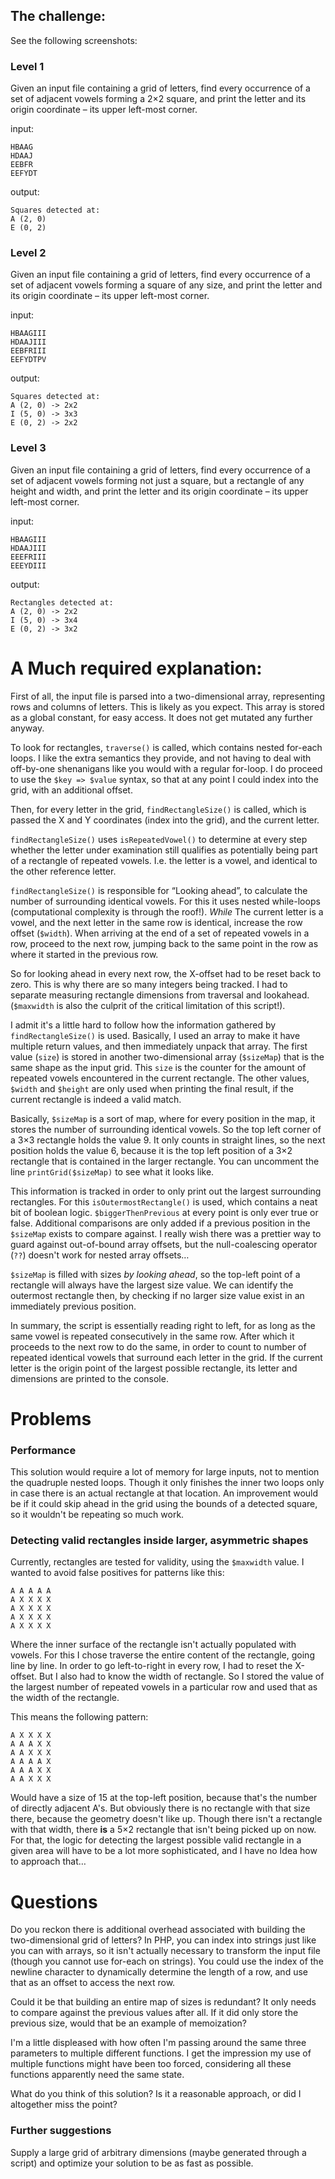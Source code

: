 ## The challenge:

See the following screenshots:

### Level 1

Given an input file containing a grid of letters, find every occurrence of a set of
adjacent vowels forming a 2×2 square, and print the letter and its origin coordinate – its
upper left-most corner. 

input:
```
HBAAG
HDAAJ
EEBFR
EEFYDT
```

output:
```
Squares detected at:
A (2, 0)
E (0, 2)
```

### Level 2

Given an input file containing a grid of letters, find every occurrence of a set of
adjacent vowels forming a square of any size, and print the letter and its origin
coordinate – its upper left-most corner. 

input:
```
HBAAGIII
HDAAJIII
EEBFRIII
EEFYDTPV
```

output:
```
Squares detected at:
A (2, 0) -> 2x2
I (5, 0) -> 3x3
E (0, 2) -> 2x2
```

### Level 3

Given an input file containing a grid of letters, find every occurrence of a set of
adjacent vowels forming not just a square, but a rectangle of any height and width, and
print the letter and its origin coordinate – its upper left-most corner. 

input:
```
HBAAGIII
HDAAJIII
EEEFRIII
EEEYDIII
```

output:
```
Rectangles detected at:
A (2, 0) -> 2x2
I (5, 0) -> 3x4
E (0, 2) -> 3x2
```

# A Much required explanation:

First of all, the input file is parsed into a two-dimensional array, representing rows and
columns of letters. This is likely as you expect. This array is stored as a global
constant, for easy access. It does not get mutated any further anyway.

To look for rectangles, `traverse()` is called, which contains nested for-each loops.
I like the extra semantics they provide, and not having to deal with off-by-one
shenanigans like you would with a regular for-loop. I do proceed to use the `$key =>
$value` syntax, so that at any point I could index into the grid, with an additional
offset.

Then, for every letter in the grid, `findRectangleSize()` is called, which is passed the
X and Y coordinates (index into the grid), and the current letter.

`findRectangleSize()` uses `isRepeatedVowel()` to determine at every step whether the letter
under examination still qualifies as potentially being part of a rectangle of repeated
vowels. I.e. the letter is a vowel, and identical to the other reference letter.

`findRectangleSize()` is responsible for “Looking ahead”, to calculate the number of
surrounding identical vowels. For this it uses nested while-loops (computational
complexity is through the roof!). _While_ The current letter is a vowel, and the next
letter in the same row is identical, increase the row offset (`$width`). When arriving at
the end of a set of repeated vowels in a row, proceed to the next row, jumping back to the
same point in the row as where it started in the previous row.

So for looking ahead in every next row, the X-offset had to be reset back to zero. This is
why there are so many integers being tracked. I had to separate measuring rectangle
dimensions from traversal and lookahead. (`$maxwidth` is also the culprit of the critical
limitation of this script!).

I admit it's a little hard to follow how the information gathered by `findRectangleSize()`
is used. Basically, I used an array to make it have multiple return values, and then
immediately unpack that array. The first value (`size`) is stored in another
two-dimensional array (`$sizeMap`) that is the same shape as the input grid. This `size`
is the counter for the amount of repeated vowels encountered in the current rectangle. The
other values, `$width` and `$height` are only used when printing the final result, if the
current rectangle is indeed a valid match.

Basically, `$sizeMap` is a sort of map, where for every position in the map, it stores the
number of surrounding identical vowels. So the top left corner of a 3×3 rectangle holds
the value 9. It only counts in straight lines, so the next position holds the value 6,
because it is the top left position of a 3×2 rectangle that is contained in the larger
rectangle. You can uncomment the line `printGrid($sizeMap)` to see what it looks like.

This information is tracked in order to only print out the largest surrounding rectangles.
For this `isOutermostRectangle()` is used, which contains a neat bit of boolean logic.
`$biggerThenPrevious` at every point is only ever true or false. Additional comparisons
are only added if a previous position in the `$sizeMap` exists to compare against.
I really wish there was a prettier way to guard against out-of-bound array offsets, but
the null-coalescing operator (`??`) doesn't work for nested array offsets…

`$sizeMap` is filled with sizes _by looking ahead_, so the top-left point of a rectangle
will always have the largest size value. We can identify the outermost rectangle then, by
checking if no larger size value exist in an immediately previous position.

In summary, the script is essentially reading right to left, for as long as the same vowel
is repeated consecutively in the same row. After which it proceeds to the next row to do
the same, in order to count to number of repeated identical vowels that surround each
letter in the grid. If the current letter is the origin point of the largest possible
rectangle, its letter and dimensions are printed to the console.

# Problems

### Performance

This solution would require a lot of memory for large inputs, not to mention
the quadruple nested loops. Though it only finishes the inner two loops only in case there
is an actual rectangle at that location. 
An improvement would be if it could skip ahead in the grid using the bounds of a detected
square, so it wouldn't be repeating so much work. 

### Detecting valid rectangles inside larger, asymmetric shapes

Currently, rectangles are
tested for validity, using the `$maxwidth` value. I wanted to avoid false positives for
patterns like this: 
```
A A A A A
A X X X X
A X X X X
A X X X X
A X X X X
```
Where the inner surface of the rectangle isn't actually populated with vowels. For this
I chose traverse the entire content of the rectangle, going line by line. In order to go
left-to-right in every row, I had to reset the X-offset. But I also had to know the width
of rectangle. So I stored the value of the largest number of repeated vowels in
a particular row and used that as the width of the rectangle.

This means the following pattern: 
```
A X X X X
A A A X X
A A X X X
A A A A X
A A A X X
A A X X X
```

Would have a size of 15 at the top-left position, because that's the number of directly
adjacent A's. But obviously there is no rectangle with that size there, because the
geometry doesn't like up.
Though there isn't a rectangle with that width, there **is** a 5×2 rectangle that isn't
being picked up on now. For that, the logic for detecting the largest possible valid
rectangle in a given area will have to be a lot more sophisticated, and I have no Idea how
to approach that…

# Questions

Do you reckon there is additional overhead associated with building the two-dimensional
grid of letters?
In PHP, you can index into strings just like you can with arrays, so it isn't actually
necessary to transform the input file (though you cannot use for-each on strings). You
could use the index of the newline character to dynamically determine the length of a row,
and use that as an offset to access the next row.

Could it be that building an entire map of sizes is redundant? It only needs to compare
against the previous values after all. If it did only store the previous size, would that
be an example of memoization? 

I'm a little displeased with how often I'm passing around the same three parameters to
multiple different functions. I get the impression my use of multiple functions might have
been too forced, considering all these functions apparently need the same state.

What do you think of this solution? Is it a reasonable approach, or did I altogether miss
the point? 

### Further suggestions

Supply a large grid of arbitrary dimensions (maybe generated through a script) and
optimize your solution to be as fast as possible.
